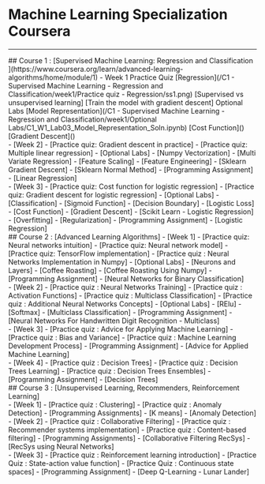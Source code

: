 # Machine Learning Specialization Coursera
<hr/>
## Course 1 : [Supervised Machine Learning: Regression and Classification ](https://www.coursera.org/learn/advanced-learning-algorithms/home/module/1)
- Week 1
    Practice Quiz
        [Regression](/C1 - Supervised Machine Learning - Regression and Classification/week1/Practice quiz - Regression/ss1.png)
        [Supervised vs unsupervised learning]
        [Train the model with gradient descent]
    Optional Labs
        [Model Representation](/C1 - Supervised Machine Learning - Regression and Classification/week1/Optional Labs/C1_W1_Lab03_Model_Representation_Soln.ipynb)
        [Cost Function]()
        [Gradient Descent]()
<br/>
- [Week 2]
    - [Practice quiz: Gradient descent in practice]
    - [Practice quiz: Multiple linear regression]
    - [Optional Labs]
      - [Numpy Vectorization]
      - [Multi Variate Regression]
      - [Feature Scaling]
      - [Feature Engineering]
      - [Sklearn Gradient Descent]
      - [Sklearn Normal Method]
    - [Programming Assignment]
      - [Linear Regression]
<br/>
- [Week 3]
    - [Practice quiz: Cost function for logistic regression]
    - [Practice quiz: Gradient descent for logistic regression]
    - [Optional Labs]
        - [Classification]
        - [Sigmoid Function]
        - [Decision Boundary]
        - [Logistic Loss]
        - [Cost Function]
        - [Gradient Descent]
        - [Scikit Learn - Logistic Regression]
        - [Overfitting]
        - [Regularization]
    - [Programming Assignment]
      - [Logistic Regression]
<br/>
## Course 2 : [Advanced Learning Algorithms]
- [Week 1]
    - [Practice quiz: Neural networks intuition]
    - [Practice quiz: Neural network model]
    - [Practice quiz: TensorFlow implementation]
    - [Practice quiz : Neural Networks Implementation in Numpy]
    - [Optional Labs]
      - [Neurons and Layers]
      - [Coffee Roasting]
      - [Coffee Roasting Using Numpy]
    - [Programming Assignment]
      - [Neural Networks for Binary Classification]
  <br/>
- [Week 2]
    - [Practice quiz : Neural Networks Training]
    - [Practice quiz : Activation Functions]
    - [Practice quiz : Multiclass Classification]
    - [Practice quiz : Additional Neural Networks Concepts]
    - [Optional Labs]
        - [RElu]
        - [Softmax]
        - [Multiclass Classification]
    - [Programming Assignment]
      - [Neural Networks For Handwritten Digit Recognition - Multiclass]
<br/>
- [Week 3]
    - [Practice quiz : Advice for Applying Machine Learning]
    - [Practice quiz : Bias and Variance]
    - [Practice quiz : Machine Learning Development Process]
    - [Programming Assignment]
        - [Advice for Applied Machine Learning]
<br/>
- [Week 4]
    - [Practice quiz : Decision Trees]
    - [Practice quiz : Decision Trees Learning]
    - [Practice quiz : Decision Trees Ensembles]
    - [Programming Assignment]
        - [Decision Trees]
<br/>
## Course 3 : [Unsupervised Learning, Recommenders, Reinforcement Learning]
<br/>
- [Week 1]
    - [Practice quiz : Clustering]
    - [Practice quiz : Anomaly Detection]
    - [Programming Assignments]
        - [K means]
        - [Anomaly Detection]
<br/>
- [Week 2]
    - [Practice quiz : Collaborative Filtering]
    - [Practice quiz : Recommender systems implementation]
    - [Practice quiz : Content-based filtering]
    - [Programming Assignments]
        - [Collaborative Filtering RecSys]
        - [RecSys using Neural Networks]
<br/>
- [Week 3]
    - [Practice quiz : Reinforcement learning introduction]
    - [Practice Quiz : State-action value function]
    - [Practice Quiz : Continuous state spaces]
    - [Programming Assignment]
        - [Deep Q-Learning - Lunar Lander]
